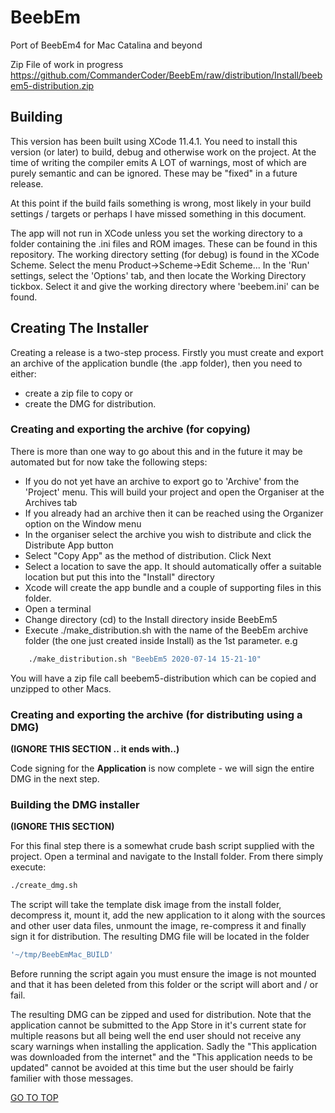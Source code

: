 # BeebEm
Port of BeebEm4 for Mac Catalina and beyond

Zip File of work in progress
https://github.com/CommanderCoder/BeebEm/raw/distribution/Install/beebem5-distribution.zip


## Building

This version has been built using XCode 11.4.1.   You need to install this version (or later) to build, debug and otherwise work on the project. At the time of writing
the compiler emits A LOT of warnings, most of which are purely semantic and can be ignored. These
may be "fixed" in a future release.

At this point if the build fails something is wrong, most likely in your build settings / targets or
perhaps I have missed something in this document.

The app will not run in XCode unless you set the working directory to a folder containing the .ini files and ROM images.  These can be found in this repository.  The working directory setting (for debug) is found in the XCode Scheme.  Select the menu Product->Scheme->Edit Scheme...   In the 'Run' settings, select the 'Options' tab, and then locate the Working Directory tickbox.  Select it and give the working directory where 'beebem.ini' can be found.

## Creating The Installer

Creating a release is a two-step process. Firstly you must create and export an archive of the application
bundle (the .app folder), then you need to either:
- create a zip file to copy or
- create the DMG for distribution.


### Creating and exporting the archive (for copying)

There is more than one way to go about this and in the future it may be automated but for now take
the following steps:

- If you do not yet have an archive to export go to 'Archive' from the 'Project' menu. This will build your project and open the Organiser at the Archives tab
- If you already had an archive then it can be reached using the Organizer option on the Window menu
- In the organiser select the archive you wish to distribute and click the Distribute App button
- Select "Copy App" as the method of distribution. Click Next
- Select a location to save the app.  It should automatically offer a suitable location but put this into the "Install" directory
- Xcode will create the app bundle and a couple of supporting files in this folder.
- Open a terminal
- Change directory (cd) to the Install directory inside BeebEm5
- Execute ./make_distribution.sh with the name of the BeebEm archive folder (the one just created inside Install) as the 1st parameter.
e.g 
```zsh
    ./make_distribution.sh "BeebEm5 2020-07-14 15-21-10"
```

You will have a zip file call beebem5-distribution which can be copied and unzipped to other Macs.







### Creating and exporting the archive (for distributing using a DMG)

**(IGNORE THIS SECTION ..  it ends with..)**

Code signing for the **Application** is now complete - we will sign the entire DMG in the next step.

### Building the DMG installer

**(IGNORE THIS SECTION)**

For this final step there is a somewhat crude bash script supplied with the project. Open a terminal
and navigate to the Install folder. From there simply execute:

```zsh
./create_dmg.sh
```

The script will take the template disk image from the install folder, decompress it, mount it, add
the new application to it along with the sources and other user data files, unmount the image, re-compress
it and finally sign it for distribution. The resulting DMG file will be located in the folder

```zsh
'~/tmp/BeebEmMac_BUILD'
```

Before running the script again you must ensure the image is not mounted and that it has been deleted
from this folder or the script will abort and / or fail.

The resulting DMG can be zipped and used for distribution. Note that the application cannot be submitted
to the App Store in it's current state for multiple reasons but all being well the end user should
not receive any scary warnings when installing the application. Sadly the "This application was
downloaded from the internet" and the "This application needs to be updated" cannot be avoided at this
time but the user should be fairly familier with those messages.

[GO TO TOP](#building-beebem-for-mac)